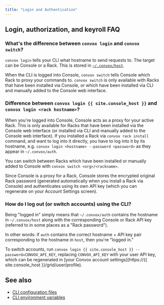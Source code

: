 ```yaml
---
title: "Login and Authentication"
---
```


## Login, authorization, and keyroll FAQ

### What's the difference between `convox login` and `convox switch`?

`convox login` tells your CLI what hostname to send requests to. The target can be Console or a Rack. This is stored in [`~/.convox/host`](/docs/cli-config-files/#configuration-files).

When the CLI is logged into Console, `convox switch` tells Console which Rack to proxy your commands to. `convox switch` is only available with Racks that have been installed via Console, or which have been installed via CLI and manually added to the Console web interface.

### Difference between `convox login {{ site.console_host }}` and `convox login <rack hostname>`?

When you're logged into Console, Console acts as a proxy for your active Rack. This is only available for Racks that have been installed via the Console web interface (or installed via CLI and manually added to the Console web interface). If you installed a Rack via `convox rack install` command, and want to log into it directly, you have to log into it by its hostname, e.g. `convox login <hostname> --password <password>` as they appear in `~/.convox/auth`.

You can switch between Racks which have been installed or manually added to Console with `convox switch <org>/<rackname>`.

Since Console is a proxy for a Rack, Console stores the encrypted original Rack password (generated automatically when you install a Rack via Console) and authenticates using its own API key (which you can regenerate on your Account Settings screen).

### How do I log out (or switch accounts) using the CLI?

Being "logged in" simply means that `~/.convox/auth` contains the hostname in `~/.convox/host` along with the corresponding Console or Rack API key (referred to in some places as a "Rack password").

In other words: if `auth` contains the correct hostname + API key pair corresponding to the hostname in `host`, then you're "logged in."

To switch accounts, run `convox login {{ site.console_host }} --password=CONVOX_API_KEY`, replacing `CONVOX_API_KEY` with your user API key, which can be regenerated in [your Convox account settings](https://{{ site.console_host }}/grid/user/profile).

## See also

- [CLI configuration files](/docs/cli-config-files/)
- [CLI environment variables](/docs/cli-environment-variables/)
